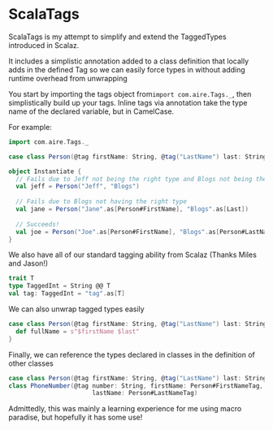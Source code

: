 # ScalaTags 

ScalaTags is my attempt to simplify and extend the TaggedTypes introduced in Scalaz. 

It includes a simplistic annotation added to a class definition that locally adds in the defined Tag so we can easily force types in without adding runtime overhead from unwrapping

You start by importing the tags object from`import com.aire.Tags._`, then simplistically build up your tags. Inline tags via annotation take the type name of the declared variable, but in CamelCase.

For example:

```Scala
import com.aire.Tags._

case class Person(@tag firstName: String, @tag("LastName") last: String, age: Int)

object Instantiate {
  // Fails due to Jeff not being the right type and Blogs not being the right type
  val jeff = Person("Jeff", "Blogs") 
  
  // Fails due to Blogs not having the right type
  val jane = Person("Jane".as[Person#FirstName], "Blogs".as[Last])
  
  // Succeeds!
  val joe = Person("Joe".as[Person#FirstName], "Blogs".as[Person#LastName], 22)
}
```

We also have all of our standard tagging ability from Scalaz (Thanks Miles and Jason!)

```Scala
trait T
type TaggedInt = String @@ T
val tag: TaggedInt = "tag".as[T] 
```

We can also unwrap tagged types easily

```Scala
case class Person(@tag firstName: String, @tag("LastName") last: String, age: Int) {
  def fullName = s"$firstName $last"
}
```

Finally, we can reference the types declared in classes in the definition of other classes

```Scala
case class Person(@tag firstName: String, @tag("LastName") last: String, age: Int)
class PhoneNumber(@tag number: String, firstName: Person#FirstNameTag,
                       lastName: Person#LastNameTag)
```

Admittedly, this was mainly a learning experience for me using macro paradise, but hopefully it has some use!

